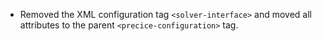 - Removed the XML configuration tag `<solver-interface>` and moved all attributes to the parent `<precice-configuration>` tag.
